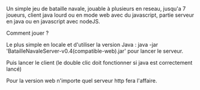 Un simple jeu de bataille navale, jouable à plusieurs en reseau, jusqu'a 7 joueurs, 
client java lourd ou en mode web avec du javascript, partie serveur en java ou en javascript avec nodeJS.

Comment jouer ?

Le plus simple en locale et d'utiliser la version Java :
java -jar 'BatailleNavaleServer-v0.4(compatible-web).jar' pour lancer le serveur.

Puis lancer le client (le double clic doit fonctionner si java est correctement lancé)

Pour la version web n'importe quel serveur http fera l'affaire.

